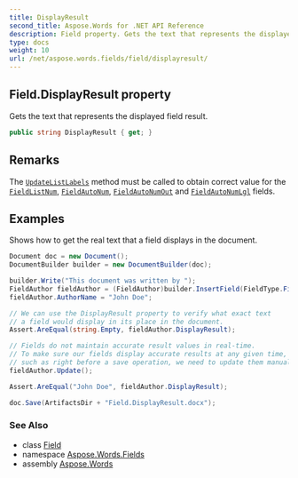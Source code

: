 ```yaml
---
title: DisplayResult
second_title: Aspose.Words for .NET API Reference
description: Field property. Gets the text that represents the displayed field result in C#.
type: docs
weight: 10
url: /net/aspose.words.fields/field/displayresult/
---
```

## Field.DisplayResult property

Gets the text that represents the displayed field result.

```csharp
public string DisplayResult { get; }
```

## Remarks

The [`UpdateListLabels`](../../../aspose.words/document/updatelistlabels/) method must be called to obtain correct value for the [`FieldListNum`](../../fieldlistnum/), [`FieldAutoNum`](../../fieldautonum/), [`FieldAutoNumOut`](../../fieldautonumout/) and [`FieldAutoNumLgl`](../../fieldautonumlgl/) fields.

## Examples

Shows how to get the real text that a field displays in the document.

```csharp
Document doc = new Document();
DocumentBuilder builder = new DocumentBuilder(doc);

builder.Write("This document was written by ");
FieldAuthor fieldAuthor = (FieldAuthor)builder.InsertField(FieldType.FieldAuthor, true);
fieldAuthor.AuthorName = "John Doe";

// We can use the DisplayResult property to verify what exact text
// a field would display in its place in the document.
Assert.AreEqual(string.Empty, fieldAuthor.DisplayResult);

// Fields do not maintain accurate result values in real-time. 
// To make sure our fields display accurate results at any given time,
// such as right before a save operation, we need to update them manually.
fieldAuthor.Update();

Assert.AreEqual("John Doe", fieldAuthor.DisplayResult);

doc.Save(ArtifactsDir + "Field.DisplayResult.docx");
```

### See Also

* class [Field](../)
* namespace [Aspose.Words.Fields](../../field/)
* assembly [Aspose.Words](../../../)
